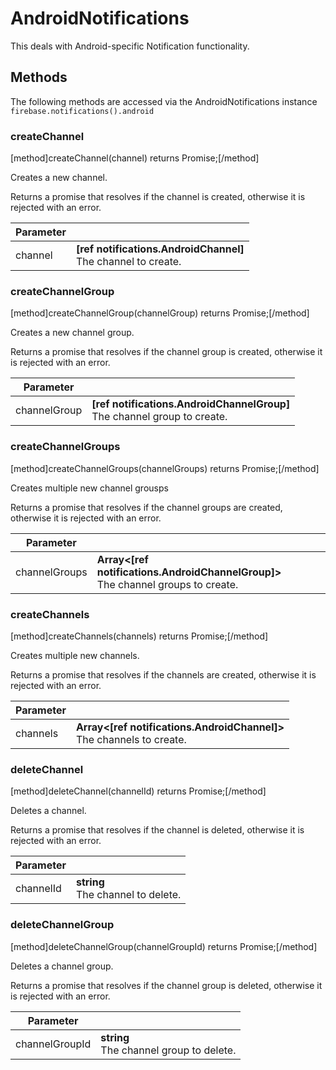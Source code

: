 # AndroidNotifications

This deals with Android-specific Notification functionality.

## Methods

The following methods are accessed via the AndroidNotifications instance `firebase.notifications().android`


### createChannel
[method]createChannel(channel) returns Promise;[/method]

Creates a new channel.

Returns a promise that resolves if the channel is created, otherwise it is rejected with an error.

| Parameter |         |
| --------- | ------- |
| channel   | **[ref notifications.AndroidChannel]** <br /> The channel to create.  |

### createChannelGroup
[method]createChannelGroup(channelGroup) returns Promise;[/method]

Creates a new channel group.

Returns a promise that resolves if the channel group is created, otherwise it is rejected with an error.

| Parameter |         |
| --------- | ------- |
| channelGroup   | **[ref notifications.AndroidChannelGroup]** <br /> The channel group to create.  |

### createChannelGroups
[method]createChannelGroups(channelGroups) returns Promise;[/method]

Creates multiple new channel grousps

Returns a promise that resolves if the channel groups are created, otherwise it is rejected with an error.

| Parameter |         |
| --------- | ------- |
| channelGroups   | **Array<[ref notifications.AndroidChannelGroup]>** <br /> The channel groups to create.  |

### createChannels
[method]createChannels(channels) returns Promise;[/method]

Creates multiple new channels.

Returns a promise that resolves if the channels are created, otherwise it is rejected with an error.

| Parameter |         |
| --------- | ------- |
| channels   | **Array<[ref notifications.AndroidChannel]>** <br /> The channels to create.  |

### deleteChannel
[method]deleteChannel(channelId) returns Promise;[/method]

Deletes a channel.

Returns a promise that resolves if the channel is deleted, otherwise it is rejected with an error.

| Parameter |         |
| --------- | ------- |
| channelId   | **string** <br /> The channel to delete.  |

### deleteChannelGroup
[method]deleteChannelGroup(channelGroupId) returns Promise;[/method]

Deletes a channel group.

Returns a promise that resolves if the channel group is deleted, otherwise it is rejected with an error.

| Parameter |         |
| --------- | ------- |
| channelGroupId   | **string** <br /> The channel group to delete.  |
